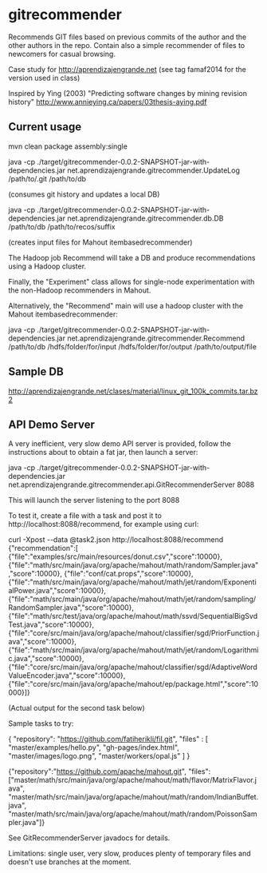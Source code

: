 gitrecommender
==============

Recommends GIT files based on previous commits of the author 
and the other authors in the repo. Contain also a simple recommender 
of files to newcomers for casual browsing.

Case study for http://aprendizajengrande.net (see tag famaf2014 for the
version used in class)

Inspired by Ying (2003) "Predicting software changes by mining 
revision history" http://www.annieying.ca/papers/03thesis-aying.pdf

Current usage
-------------

mvn clean package assembly:single

java -cp ./target/gitrecommender-0.0.2-SNAPSHOT-jar-with-dependencies.jar net.aprendizajengrande.gitrecommender.UpdateLog /path/to/.git /path/to/db

(consumes git history and updates a local DB)

java -cp ./target/gitrecommender-0.0.2-SNAPSHOT-jar-with-dependencies.jar net.aprendizajengrande.gitrecommender.db.DB /path/to/db /path/to/recos/suffix

(creates input files for Mahout itembasedrecommender)

The Hadoop job Recommend will take a DB and produce recommendations using a Hadoop cluster.

Finally, the "Experiment" class allows for single-node experimentation with the non-Hadoop recommenders in Mahout.

Alternatively, the "Recommend" main will use a hadoop cluster with the Mahout itembasedrecommender:

java -cp ./target/gitrecommender-0.0.2-SNAPSHOT-jar-with-dependencies.jar net.aprendizajengrande.gitrecommender.Recommend /path/to/db /hdfs/folder/for/input /hdfs/folder/for/output /path/to/output/file

Sample DB
---------

http://aprendizajengrande.net/clases/material/linux_git_100k_commits.tar.bz2

API Demo Server
---------------

A very inefficient, very slow demo API server is provided, follow the instructions about to obtain a fat jar, then launch a server:

java -cp ./target/gitrecommender-0.0.2-SNAPSHOT-jar-with-dependencies.jar net.aprendizajengrande.gitrecommender.api.GitRecommenderServer 8088

This will launch the server listening to the port 8088

To test it, create a file with a task and post it to http://localhost:8088/recommend, for example using curl:


curl -Xpost --data @task2.json http://localhost:8088/recommend
{"recommendation":[
{"file":"examples/src/main/resources/donut.csv","score":10000},
{"file":"math/src/main/java/org/apache/mahout/math/random/Sampler.java","score":10000},
{"file":"conf/cat.props","score":10000},
{"file":"math/src/main/java/org/apache/mahout/math/jet/random/ExponentialPower.java","score":10000},
{"file":"math/src/main/java/org/apache/mahout/math/jet/random/sampling/RandomSampler.java","score":10000},
{"file":"math/src/test/java/org/apache/mahout/math/ssvd/SequentialBigSvdTest.java","score":10000},
{"file":"core/src/main/java/org/apache/mahout/classifier/sgd/PriorFunction.java","score":10000},
{"file":"math/src/main/java/org/apache/mahout/math/jet/random/Logarithmic.java","score":10000},
{"file":"core/src/main/java/org/apache/mahout/classifier/sgd/AdaptiveWordValueEncoder.java","score":10000},
{"file":"core/src/main/java/org/apache/mahout/ep/package.html","score":10000}]}

(Actual output for the second task below)

Sample tasks to try:

{ "repository": "https://github.com/fatiherikli/fil.git", "files" : [
 "master/examples/hello.py", "gh-pages/index.html", "master/images/logo.png",
 "master/workers/opal.js" ] }

{"repository":"https://github.com/apache/mahout.git",
"files":["master/math/src/main/java/org/apache/mahout/math/flavor/MatrixFlavor.java",
"master/math/src/main/java/org/apache/mahout/math/random/IndianBuffet.java",
"master/math/src/main/java/org/apache/mahout/math/random/PoissonSampler.java"]}

See GitRecommenderServer javadocs for details. 

Limitations: single user, very slow, produces plenty of temporary files and doesn't use branches at the moment.  

